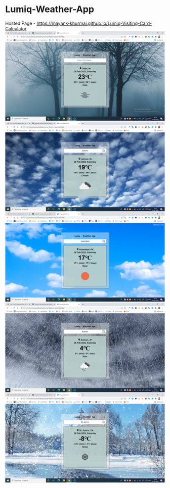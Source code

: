 # Lumiq-Weather-App

Hosted Page - https://mayank-khurmai.github.io/Lumiq-Visiting-Card-Calculator
<br>
![App Screenshot](https://github.com/Mayank-Khurmai/Lumiq-Weather-App/blob/main/screenshots/weather-1.png)
<br>
![App Screenshot](https://github.com/Mayank-Khurmai/Lumiq-Weather-App/blob/main/screenshots/weather-2.png)
<br>
![App Screenshot](https://github.com/Mayank-Khurmai/Lumiq-Weather-App/blob/main/screenshots/weather-3.png)
<br>
![App Screenshot](https://github.com/Mayank-Khurmai/Lumiq-Weather-App/blob/main/screenshots/weather-4.png)
<br>
![App Screenshot](https://github.com/Mayank-Khurmai/Lumiq-Weather-App/blob/main/screenshots/weather-5.png)
<br>
